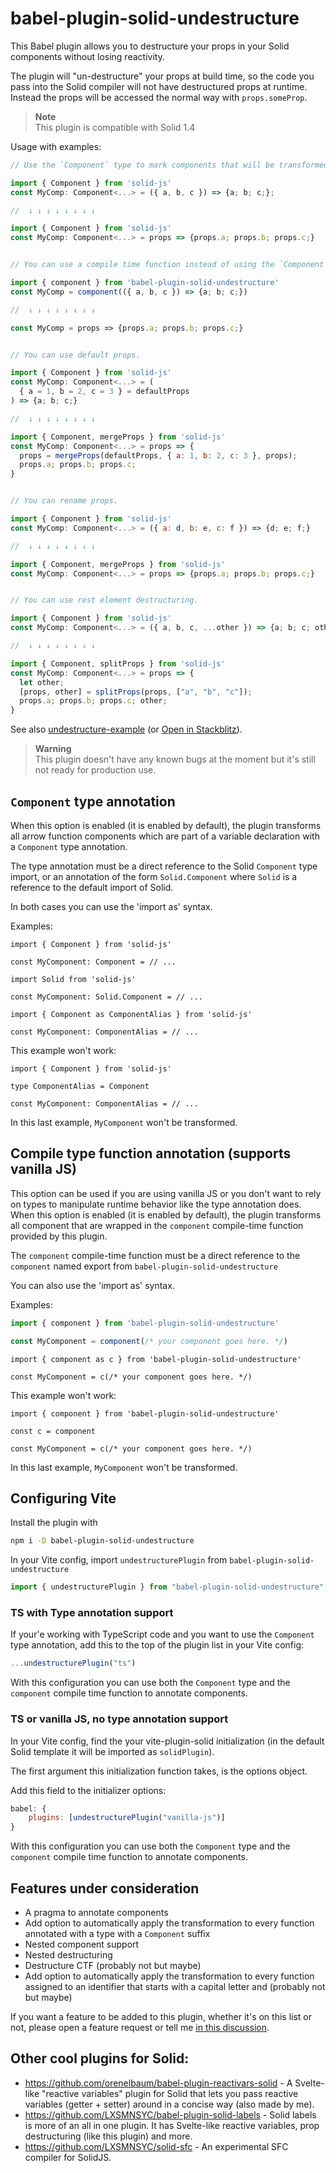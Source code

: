 # babel-plugin-solid-undestructure

This Babel plugin allows you to destructure your props in your Solid components without losing reactivity.

The plugin will "un-destructure" your props at build time, so the code you pass into the Solid compiler will not have destructured props at runtime. Instead the props will be accessed the normal way with `props.someProp`.

> **Note**  
> This plugin is compatible with Solid 1.4

Usage with examples:

```jsx
// Use the `Component` type to mark components that will be transformed by the plugin.

import { Component } from 'solid-js'
const MyComp: Component<...> = ({ a, b, c }) => {a; b; c;};

//  ↓ ↓ ↓ ↓ ↓ ↓ ↓ ↓

import { Component } from 'solid-js'
const MyComp: Component<...> = props => {props.a; props.b; props.c;}


// You can use a compile time function instead of using the `Component` type (works with vanilla JS).

import { component } from 'babel-plugin-solid-undestructure'
const MyComp = component(({ a, b, c }) => {a; b; c;})

//  ↓ ↓ ↓ ↓ ↓ ↓ ↓ ↓

const MyComp = props => {props.a; props.b; props.c;}


// You can use default props.

import { Component } from 'solid-js'
const MyComp: Component<...> = (
  { a = 1, b = 2, c = 3 } = defaultProps
) => {a; b; c;}

//  ↓ ↓ ↓ ↓ ↓ ↓ ↓ ↓

import { Component, mergeProps } from 'solid-js'
const MyComp: Component<...> = props => {
  props = mergeProps(defaultProps, { a: 1, b: 2, c: 3 }, props);
  props.a; props.b; props.c;
}


// You can rename props.

import { Component } from 'solid-js'
const MyComp: Component<...> = ({ a: d, b: e, c: f }) => {d; e; f;}

//  ↓ ↓ ↓ ↓ ↓ ↓ ↓ ↓

import { Component, mergeProps } from 'solid-js'
const MyComp: Component<...> = props => {props.a; props.b; props.c;}


// You can use rest element destructuring.

import { Component } from 'solid-js'
const MyComp: Component<...> = ({ a, b, c, ...other }) => {a; b; c; other;}

//  ↓ ↓ ↓ ↓ ↓ ↓ ↓ ↓

import { Component, splitProps } from 'solid-js'
const MyComp: Component<...> = props => {
  let other;
  [props, other] = splitProps(props, ["a", "b", "c"]);
  props.a; props.b; props.c; other;
}
```

See also [undestructure-example](https://github.com/orenelbaum/undestructure-example) (or [Open in Stackblitz](https://stackblitz.com/github/orenelbaum/undestructure-example)).

> **Warning**  
> This plugin doesn't have any known bugs at the moment but it's still not ready for production use.


## `Component` type annotation

When this option is enabled (it is enabled by default), the plugin transforms all arrow function components which are part of a variable declaration with a `Component` type annotation.

The type annotation must be a direct reference to the Solid `Component` type import, or an annotation of the form `Solid.Component` where `Solid` is a reference to the default import of Solid.

In both cases you can use the 'import as' syntax.

Examples:

```tsx
import { Component } from 'solid-js'

const MyComponent: Component = // ...
```

```tsx
import Solid from 'solid-js'

const MyComponent: Solid.Component = // ...
```

```tsx
import { Component as ComponentAlias } from 'solid-js'

const MyComponent: ComponentAlias = // ...
```

This example won't work:

```tsx
import { Component } from 'solid-js'

type ComponentAlias = Component

const MyComponent: ComponentAlias = // ...
```

In this last example, `MyComponent` won't be transformed.


## Compile type function annotation (supports vanilla JS)

This option can be used if you are using vanilla JS or you don't want to rely on types to manipulate runtime behavior like the type annotation does.
When this option is enabled (it is enabled by default), the plugin transforms all component that are wrapped in the `component` compile-time function provided by this plugin.

The `component` compile-time function must be a direct reference to the `component` named export from `babel-plugin-solid-undestructure`

You can also use the 'import as' syntax.

Examples:

```jsx
import { component } from 'babel-plugin-solid-undestructure'

const MyComponent = component(/* your component goes here. */)
```

```tsx
import { component as c } from 'babel-plugin-solid-undestructure'

const MyComponent = c(/* your component goes here. */)
```

This example won't work:

```tsx
import { component } from 'babel-plugin-solid-undestructure'

const c = component

const MyComponent = c(/* your component goes here. */)
```

In this last example, `MyComponent` won't be transformed.


## Configuring Vite

Install the plugin with 

```sh
npm i -D babel-plugin-solid-undestructure
```

In your Vite config, import `undestructurePlugin` from `babel-plugin-solid-undestructure`

```js
import { undestructurePlugin } from "babel-plugin-solid-undestructure"
```

### TS with Type annotation support

If your'e working with TypeScript code and you want to use the `Component` type annotation, add this to the top of the plugin list in your Vite config:

```js
...undestructurePlugin("ts")
```

With this configuration you can use both the `Component` type and the `component` compile time function to annotate components.

### TS or vanilla JS, no type annotation support

In your Vite config, find the your vite-plugin-solid initialization (in the default Solid template it will be imported as `solidPlugin`).

The first argument this initialization function takes, is the options object.

Add this field to the initializer options:
```js
babel: {
	plugins: [undestructurePlugin("vanilla-js")]
} 
```

With this configuration you can use both the `Component` type and the `component` compile time function to annotate components.


## Features under consideration

- A pragma to annotate components
- Add option to automatically apply the transformation to every function annotated with a type with a `Component` suffix
- Nested component support
- Nested destructuring
- Destructure CTF (probably not but maybe)
- Add option to automatically apply the transformation to every function assigned to an identifier that starts with a capital letter and  (probably not but maybe)

If you want a feature to be added to this plugin, whether it's on this list or not, please open a feature request or tell me [in this discussion](https://github.com/orenelbaum/babel-plugin-solid-undestructure/discussions/5).


## Other cool plugins for Solid:

- https://github.com/orenelbaum/babel-plugin-reactivars-solid - A Svelte-like "reactive variables" plugin for Solid that lets you pass reactive variables (getter + setter) around in a concise way (also made by me).
- https://github.com/LXSMNSYC/babel-plugin-solid-labels - Solid labels is more of an all in one plugin. It has Svelte-like reactive variables, prop destructuring (like this plugin) and more.
- https://github.com/LXSMNSYC/solid-sfc - An experimental SFC compiler for SolidJS.
